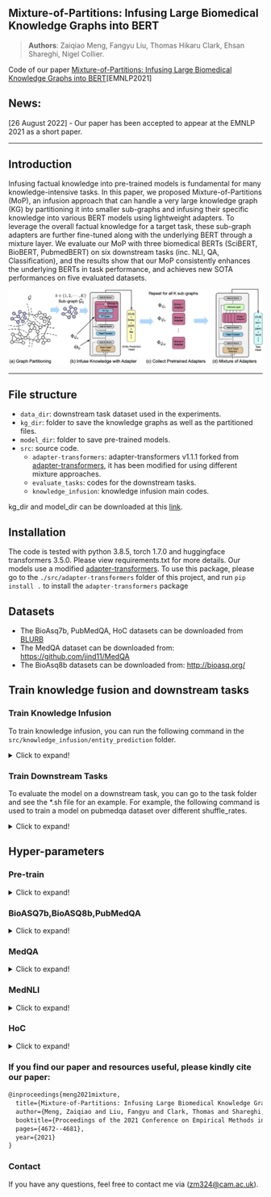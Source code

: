 ## Mixture-of-Partitions: Infusing Large Biomedical Knowledge Graphs into BERT
> **Authors**: Zaiqiao Meng, Fangyu Liu, Thomas Hikaru Clark, Ehsan Shareghi, Nigel Collier.
> 
Code of our paper [Mixture-of-Partitions: Infusing Large Biomedical Knowledge Graphs into BERT](https://arxiv.org/abs/2109.04810)[EMNLP2021]

## News:
[26 August 2022] - Our paper has been accepted to appear at the EMNLP 2021 as a short paper.

------
## Introduction
Infusing factual knowledge into pre-trained models is fundamental for many knowledge-intensive tasks. In this paper, we proposed Mixture-of-Partitions (MoP), an infusion approach that can handle a very large knowledge graph (KG) by partitioning it into smaller sub-graphs and infusing their specific knowledge into various BERT models using lightweight adapters. To leverage the overall factual knowledge for a target task, these sub-graph adapters are further fine-tuned along with the underlying BERT through a mixture layer. We evaluate our MoP with three biomedical BERTs (SciBERT, BioBERT, PubmedBERT) on six downstream tasks (inc. NLI, QA, Classification), and the results show that our MoP consistently enhances the underlying BERTs in task performance, and achieves new SOTA performances on five evaluated datasets.

 ![front-page-graph](/framework_double_col.jpg)


------

## File structure

- `data_dir`: downstream task dataset used in the experiments.
- `kg_dir`: folder to save the knowledge graphs as well as the partitioned files.
- `model_dir`: folder to save pre-trained models.
- `src`: source code.
  - `adapter-transformers`: adapter-transformers v1.1.1 forked from [adapter-transformers](https://github.com/Adapter-Hub/adapter-transformers), it has been modified for using different mixture approaches.
  - `evaluate_tasks`: codes for the downstream tasks.
  -  `knowledge_infusion`: knowledge infusion main codes.

kg_dir and model_dir can be downloaded at this [link](https://www.dropbox.com/s/s8zb8o5agpgx1e9/data_model.zip?dl=0).
## Installation
The code is tested with python 3.8.5, torch 1.7.0 and huggingface transformers 3.5.0. Please view requirements.txt for more details.
Our models use a modified [adapter-transformers](https://github.com/Adapter-Hub/adapter-transformers). To use this package, please go to the `./src/adapter-transformers` folder of this project, and run `pip install .` to install the `adapter-transformers` package

## Datasets
- The BioAsq7b, PubMedQA, HoC datasets can be downloaded from [BLURB](https://microsoft.github.io/BLURB/submit.html)
- The MedQA dataset can be downloaded from: https://github.com/jind11/MedQA
- The BioAsq8b datasets can be downloaded from: http://bioasq.org/

## Train knowledge fusion and downstream tasks

### Train Knowledge Infusion
To train knowledge infusion, you can run the following command in the `src/knowledge_infusion/entity_prediction` folder.
<details>
<summary>Click to expand!</summary>
  
```shell
MODEL="microsoft/BiomedNLP-PubMedBERT-base-uncased-abstract-fulltext"
TOKENIZER="microsoft/BiomedNLP-PubMedBERT-base-uncased-abstract-fulltext"
INPUT_DIR="kg_dir"
OUTPUT_DIR="model_dir"
DATASET_NAME="S20Rel"
ADAPTER_NAMES="entity_predict"
PARTITION=20

python run_pretrain.py \
--model $MODEL \
--tokenizer $TOKENIZER \
--input_dir $INPUT_DIR \
--data_name $DATASET_NAME \
--output_dir $OUTPUT_DIR \
--n_partition $PARTITION \
--use_adapter \
--non_sequential \
--adapter_names  $ADAPTER_NAMES\
--amp \
--cuda \
--num_workers 32 \
--max_seq_length 64 \
--batch_size 256 \
--lr 1e-04 \
--epochs 1 \
--save_step 2000
```
 </details>
 
### Train Downstream Tasks
To evaluate the model on a downstream task, you can go to the task folder and see the *.sh file for an example. For example, the following command is used to train a model on pubmedqa dataset over different shuffle_rates.
<details>
<summary>Click to expand!</summary>
  
```shell
MODEL="microsoft/BiomedNLP-PubMedBERT-base-uncased-abstract-fulltext"
TOKENIZER="microsoft/BiomedNLP-PubMedBERT-base-uncased-abstract-fulltext"
ADAPTER_NAMES="entity_predict"
PARTITION=20
python run_pretrain.py \
 --model $MODEL \
 --tokenizer $TOKENIZER \
 --input_dir $INPUT_DIR \
 --output_dir $OUTPUT_DIR \
 --n_partition $PARTITION \
 --use_adapter \
 --non_sequential \
 --adapter_names  $ADAPTER_NAMES\
 --amp \
 --cuda \
 --num_workers 32 \
 --max_seq_length 64 \
 --batch_size 256 \
 --bi_direction \
 --lr 1e-04 \
 --epochs 2 \
 --save_step 2000
done
```
</details>
 
## Hyper-parameters

### Pre-train
<details>
<summary>Click to expand!</summary>
  
|Parameter|Value|
|------|------|
|lr|1e-04|
|epoch|1-2|
|batch_size|256|
|max_seq_length|64|
  </details>


### BioASQ7b,BioASQ8b,PubMedQA
<details>
<summary>Click to expand!</summary>
  
|Parameter|Value|
|------|------|
|lr|1e-05|
|epoch|25|
|patient|5|
|batch_size|8|
|max_seq_length|512|
|repeat_run|10|
</details>

### MedQA
<details>
<summary>Click to expand!</summary>
  
|Parameter|Value|
|------|------|
|lr|1e-05,2e-05|
|epoch|25|
|patient|5|
|batch_size|12|
|max_seq_length|512|
|repeat_run|3|
|temperature|1|
</details>

### MedNLI
<details>
<summary>Click to expand!</summary>
  
|Parameter|Value|
|------|------|
|lr|1e-05|
|epoch|25|
|patient|5|
|batch_size|16|
|max_seq_length|256|
|repeat_run|3|
|temperature|-15,-10,1|
</details>

### HoC
<details>
<summary>Click to expand!</summary>
  
|Parameter|Value|
|------|------|
|lr|1e-05,3e-05|
|epoch|25|
|patient|5|
|batch_size|16,32|
|max_seq_length|256|
|repeat_run|5|
|temperature|1|
</details>

### If you find our paper and resources useful, please kindly cite our paper:
```latex
@inproceedings{meng2021mixture,
  title={Mixture-of-Partitions: Infusing Large Biomedical Knowledge Graphs into BERT},
  author={Meng, Zaiqiao and Liu, Fangyu and Clark, Thomas and Shareghi, Ehsan and Collier, Nigel},
  booktitle={Proceedings of the 2021 Conference on Empirical Methods in Natural Language Processing},
  pages={4672--4681},
  year={2021}
}
```

### Contact
If you have any questions, feel free to contact me via (zm324@cam.ac.uk).

